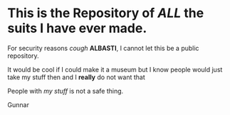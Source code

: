 # This is the Repository of _ALL_ the suits I have ever made.
For security reasons _cough_ **ALBASTI**, I cannot let this be a public repository. 

It would be cool if I could make it a museum but I know people would just take my stuff then and I **really** do not want that

People with _my stuff_ is not a  safe thing.

Gunnar
